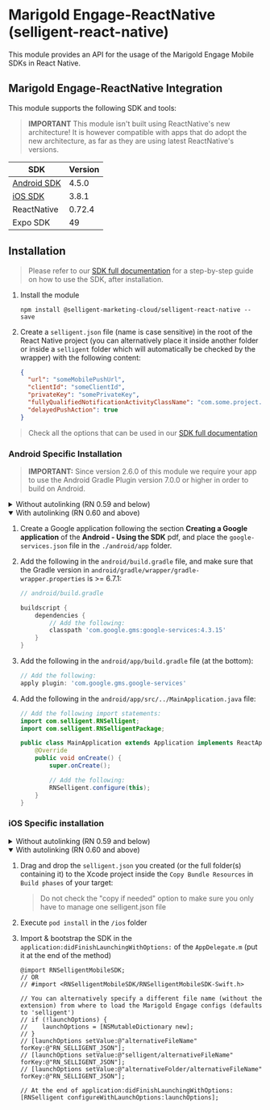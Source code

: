 # Marigold Engage-ReactNative (selligent-react-native)

This module provides an API for the usage of the Marigold Engage Mobile SDKs in React Native.

## Marigold Engage-ReactNative Integration

This module supports the following SDK and tools:

> **IMPORTANT** This module isn't built using ReactNative's new architecture! It is however compatible with apps that do adopt the new architecture, as far as they are using latest ReactNative's versions.

| SDK                                                                            | Version |
| ------------------------------------------------------------------------------ |---------|
| [Android SDK](https://github.com/SelligentMarketingCloud/MobileSDK-Android)    | 4.5.0   |
| [iOS SDK](https://github.com/SelligentMarketingCloud/MobileSDK-iOS)            | 3.8.1   |
| ReactNative                                                                    | 0.72.4  |
| Expo SDK                                                                       | 49      |

## Installation

> Please refer to our [SDK full documentation](documentation/#reactnative--using-the-sdk) for a step-by-step guide on how to use the SDK, after installation.

1. Install the module

   ```shell
   npm install @selligent-marketing-cloud/selligent-react-native --save
   ```

2. Create a `selligent.json` file (name is case sensitive) in the root of the React Native project (you can alternatively place it inside another folder or inside a `selligent` folder which will automatically be checked by the wrapper) with the following content:

   ```json
   {
     "url": "someMobilePushUrl",
     "clientId": "someClientId",
     "privateKey": "somePrivateKey",
     "fullyQualifiedNotificationActivityClassName": "com.some.project.MainActivity",
     "delayedPushAction": true
   }
   ```

> Check all the options that can be used in our [SDK full documentation](documentation/#working-with-the-selligentjson)

### Android Specific Installation

> **IMPORTANT:** Since version 2.6.0 of this module we require your app to use the Android Gradle Plugin version 7.0.0 or higher in order to build on Android.

<details>
<summary>Without autolinking (RN 0.59 and below)</summary>

1. Create a Google application following the section [native documentation](https://github.com/SelligentMarketingCloud/MobileSDK-Android/tree/master/Documentation#creating_app), and place the `google-services.json` file in the `./android/app` folder.

2. Add the following lines at the end of the `android/settings.gradle` file:

   ```groovy
   include ':selligent-react-native'
   project(':selligent-react-native').projectDir = new File(rootProject.projectDir, '../node_modules/@selligent-marketing-cloud/selligent-react-native/android')
   ```

3. Add the following in the `android/build.gradle` file, and make sure that the Gradle version in `android/gradle/wrapper/gradle-wrapper.properties` is >= 6.7.1:

   ```groovy
   // android/build.gradle

   buildscript {
       dependencies {
           // Make sure your Gradle plugin version is >= 7.0.0
           classpath("com.android.tools.build:gradle:7.0.0")
           // Add the following:
           classpath 'com.google.gms:google-services:4.3.15'
       }
   }
   ```

   ```groovy
    // android/gradle/wrapper/gradle-wrapper.properties
    distributionUrl=https\://services.gradle.org/distributions/gradle-6.7.1-all.zip
   ```

4. Add the following in the `android/app/build.gradle` file:

   ```groovy
   dependencies {
       // Add the following:
       compile project(path: ':selligent-react-native')
   }
   // Add the following:
   apply plugin: 'com.google.gms.google-services'
   ```

5. Add the following in the `android/app/src/../MainApplication.java` file:

   ```java
   // Add the following import statements:
   import com.selligent.RNSelligent;
   import com.selligent.RNSelligentPackage;

   public class MainApplication extends Application implements ReactApplication {

       private final ReactNativeHost mReactNativeHost = new ReactNativeHost(this) {
            @Override
            protected List<ReactPackage> getPackages() {

                List<ReactPackage> packages = new PackageList(this).getPackages();
                // Add the following:
                packages.add(new RNSelligentPackage());
                return packages;
            }
       };

       @Override
       public void onCreate() {
           super.onCreate();

           // Add the following:
           RNSelligent.configure(this);
       }
   }
   ```

</details>

<details open>
<summary>With autolinking (RN 0.60 and above)</summary>

1. Create a Google application following the section **Creating a Google application** of the **Android - Using the SDK** pdf, and place the `google-services.json` file in the `./android/app` folder.

2. Add the following in the `android/build.gradle` file, and make sure that the Gradle version in `android/gradle/wrapper/gradle-wrapper.properties` is >= 6.7.1:

   ```groovy
   // android/build.gradle 

   buildscript {
       dependencies {
           // Add the following:
           classpath 'com.google.gms:google-services:4.3.15'
       }
   }
   ```

3. Add the following in the `android/app/build.gradle` file (at the bottom):

   ```groovy
   // Add the following:
   apply plugin: 'com.google.gms.google-services'
   ```

4. Add the following in the `android/app/src/../MainApplication.java` file:

    ```java
    // Add the following import statements:
    import com.selligent.RNSelligent;
    import com.selligent.RNSelligentPackage;

    public class MainApplication extends Application implements ReactApplication {
        @Override
        public void onCreate() {
            super.onCreate();

            // Add the following:
            RNSelligent.configure(this);
        }
    }
    ```

</details>

### iOS Specific installation

<details>
<summary>Without autolinking (RN 0.59 and below)</summary>

1. Copy the `node_modules/@selligent-marketing-cloud/selligent-react-native/ios` folder to the **Xcode project**. Drop it under the `Libraries` Folder. This will link the module to the iOS project.

2. Drag and drop the `selligent.json` you created (or the full folder(s) containing it) to the Xcode project inside the `Copy Bundle Resources` in `Build phases` of your target:

    > Do not check the "copy if needed" option to make sure you only have to manage one selligent.json file

3. Add the native iOS SDK dependency in your Podfile: `s.dependency "SelligentMobileSDK/Framework", "3.8.1"` or download it manually from [here](https://github.com/SelligentMarketingCloud/MobileSDK-iOS/tree/master/Framework) and drag and drop it into you **Xcode project**.

4. Add the RNSelligentMapper pod in your Podfile: `pod 'RNSelligentMapper', :path => '../node_modules/@selligent-marketing-cloud/selligent-react-native/RNSelligentMapper.podspec'`.

5. Execute `pod install` in the `/ios` folder

6. From now on, open the `.xcworkspace` file to make changes in Xcode

7. Bootstrap the SDK in the `application:didFinishLaunchingWithOptions:` of the `AppDelegate.mm`

    ```objective-c
    @import RNSelligentMobileSDK;
    // OR
    // #import <RNSelligentMobileSDK/RNSelligentMobileSDK-Swift.h>
    
    // You can alternatively specify a different file name (without the extension) from where to load the Marigold Engage configs (defaults to 'selligent')
    // if (!launchOptions) {
    //    launchOptions = [NSMutableDictionary new];
    // }
    // [launchOptions setValue:@"alternativeFileName" forKey:@"RN_SELLIGENT_JSON"];
    // [launchOptions setValue:@"selligent/alternativeFileName" forKey:@"RN_SELLIGENT_JSON"];
    // [launchOptions setValue:@"alternativeFolder/alternativeFileName" forKey:@"RN_SELLIGENT_JSON"];

    // At the end of application:didFinishLaunchingWithOptions:
    [RNSelligent configureWithLaunchOptions:launchOptions];
    ```

</details>

<details open>
<summary>With autolinking (RN 0.60 and above)</summary>

1. Drag and drop the `selligent.json` you created (or the full folder(s) containing it) to the Xcode project inside the `Copy Bundle Resources` in `Build phases` of your target:

    > Do not check the "copy if needed" option to make sure you only have to manage one selligent.json file

2. Execute `pod install` in the `/ios` folder

3. Import & bootstrap the SDK in the `application:didFinishLaunchingWithOptions:` of the `AppDelegate.m` (put it at the end of the method)

    ```objc
    @import RNSelligentMobileSDK;
    // OR
    // #import <RNSelligentMobileSDK/RNSelligentMobileSDK-Swift.h>
    
    // You can alternatively specify a different file name (without the extension) from where to load the Marigold Engage configs (defaults to 'selligent')
    // if (!launchOptions) {
    //    launchOptions = [NSMutableDictionary new];
    // }
    // [launchOptions setValue:@"alternativeFileName" forKey:@"RN_SELLIGENT_JSON"];
    // [launchOptions setValue:@"selligent/alternativeFileName" forKey:@"RN_SELLIGENT_JSON"];
    // [launchOptions setValue:@"alternativeFolder/alternativeFileName" forKey:@"RN_SELLIGENT_JSON"];

    // At the end of application:didFinishLaunchingWithOptions:
    [RNSelligent configureWithLaunchOptions:launchOptions];
    ```

</details>
